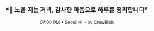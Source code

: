 <div align="center">

<br>

<h3>❝🌇 노을 지는 저녁, 감사한 마음으로 하루를 정리합니다❞</h3>

<sub>07:00 PM • Seoul ☀️ • by CrowRish</sub>

<br>

</div>